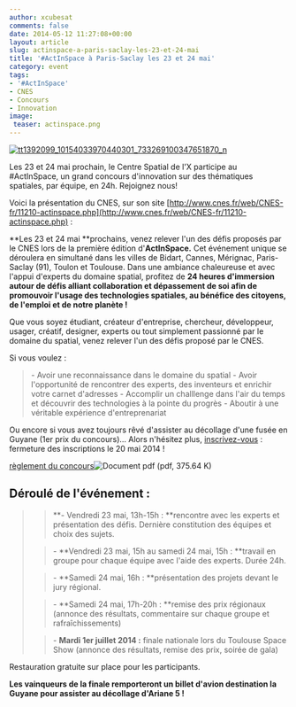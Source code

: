 ```yaml
---
author: xcubesat
comments: false
date: 2014-05-12 11:27:08+00:00
layout: article
slug: actinspace-a-paris-saclay-les-23-et-24-mai
title: '#ActInSpace à Paris-Saclay les 23 et 24 mai'
category: event
tags:
- '#ActInSpace'
- CNES
- Concours
- Innovation
image:
 teaser: actinspace.png
---
```


[![tt1392099_10154033970440301_733269100347651870_n](http://xspacecenter.files.wordpress.com/2014/05/tt1392099_10154033970440301_733269100347651870_n.jpg)](http://xspacecenter.files.wordpress.com/2014/05/tt1392099_10154033970440301_733269100347651870_n.jpg)



Les 23 et 24 mai prochain, le Centre Spatial de l'X participe au #ActInSpace, un grand concours d'innovation sur des thématiques spatiales, par équipe, en 24h. Rejoignez nous!

Voici la présentation du CNES, sur son site [http://www.cnes.fr/web/CNES-fr/11210-actinspace.php](http://www.cnes.fr/web/CNES-fr/11210-actinspace.php) :





**Les 23 et 24 mai **prochains, venez relever l'un des défis proposés par le CNES lors de la première édition d'**ActInSpace.** Cet événement unique se déroulera en simultané dans les villes de Bidart, Cannes, Mérignac, Paris-Saclay (91), Toulon et Toulouse. Dans une ambiance chaleureuse et avec l'appui d'experts du domaine spatial, profitez de **24 heures d'immersion autour de défis alliant collaboration et dépassement de soi afin de promouvoir l'usage des technologies spatiales, au bénéfice des citoyens, de l'emploi et de notre planète !**


Que vous soyez étudiant, créateur d'entreprise, chercheur, développeur, usager, créatif, designer, experts ou tout simplement passionné par le domaine du spatial, venez relever l'un des défis proposé par le CNES.

Si vous voulez :


<blockquote>- Avoir une reconnaissance dans le domaine du spatial
- Avoir l'opportunité de rencontrer des experts, des inventeurs et enrichir votre carnet d'adresses
- Accomplir un challlenge dans l'air du temps et découvrir des technologies à la pointe du progrès
- Aboutir à une véritable expérience d'entreprenariat</blockquote>




Ou encore si vous avez toujours rêvé d'assister au décollage d'une fusée en Guyane (1er prix du concours)...
Alors n'hésitez plus, [inscrivez-vous](http://www.cnes.fr/web/CNES-fr/11212-actinspace-inscriptions.php) : fermeture des inscriptions le 20 mai 2014 !










[règlement du concours](http://www.cnes.fr/automne_modules_files/standard/public/p11210_53698af90e3360b80a7504e7cb7a4821Reglement_concours_CNES_v5-2.pdf)![Document pdf](http://www.cnes.fr/automne_modules_files/standard/icons/pdf.gif) (pdf, 375.64 K)






## Déroulé de l'événement :







<blockquote>

> 
> **- Vendredi 23 mai, 13h-15h : **rencontre avec les experts et présentation des défis. Dernière constitution des équipes et choix des sujets.
> 
> 

> 
> - **Vendredi 23 mai, 15h au samedi 24 mai, 15h : **travail en groupe pour chaque équipe avec l'aide des experts. Durée 24h.
> 
> 

> 
> - **Samedi 24 mai, 16h : **présentation des projets devant le jury régional.
> 
> 

> 
> - **Samedi 24 mai, 17h-20h : **remise des prix régionaux (annonce des résultats, commentaire sur chaque groupe et rafraîchissements)
> 
> 

> 
> - **Mardi 1er juillet 2014 :** finale nationale lors du Toulouse Space Show (annonce des résultats, remise des prix, soirée de gala)
> 
> 
</blockquote>




Restauration gratuite sur place pour les participants.




**Les vainqueurs de la finale remporteront un billet d'avion destination la Guyane pour assister au décollage d'Ariane 5 !**




